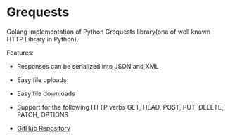 # Grequests


Golang implementation of Python Grequests library(one of well known HTTP Library in Python). 

Features:
- Responses can be serialized into JSON and XML
- Easy file uploads
- Easy file downloads
- Support for the following HTTP verbs GET, HEAD, POST, PUT, DELETE, PATCH, OPTIONS

- [GitHub Repository](https://github.com/levigross/grequests)